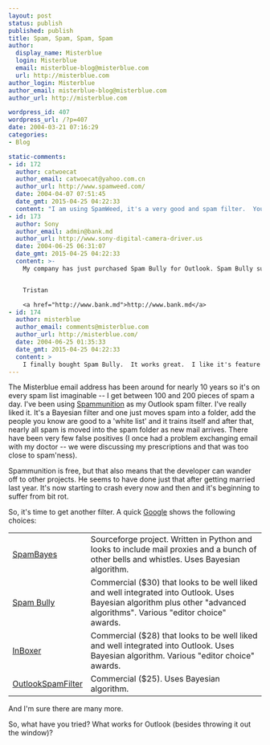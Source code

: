 ```yaml
---
layout: post
status: publish
published: publish
title: Spam, Spam, Spam, Spam
author:
  display_name: Misterblue
  login: Misterblue
  email: misterblue-blog@misterblue.com
  url: http://misterblue.com
author_login: Misterblue
author_email: misterblue-blog@misterblue.com
author_url: http://misterblue.com

wordpress_id: 407
wordpress_url: /?p=407
date: 2004-03-21 07:16:29
categories:
- Blog

static-comments:
- id: 172
  author: catwoecat
  author_email: catwoecat@yahoo.com.cn
  author_url: http://www.spamweed.com/
  date: 2004-04-07 07:51:45
  date_gmt: 2015-04-25 04:22:33
  content: "I am using SpamWeed, it's a very good and spam filter.  You can have a try. \n\n<a href=\"http://www.spamweed.com/\">http://www.spamweed.com/</a>"
- id: 173
  author: Sony
  author_email: admin@bank.md
  author_url: http://www.sony-digital-camera-driver.us
  date: 2004-06-25 06:31:07
  date_gmt: 2015-04-25 04:22:33
  content: >-
    My company has just purchased Spam Bully for Outlook. Spam Bully support Exchange accounts, that is very good for us. And I have to say it is an absolutely excellent product. I tried and tested a few products before recommending SpamBully. It was by far the best - a brilliant piece of anti-spam software.


    Tristan

    <a href="http://www.bank.md">http://www.bank.md</a>
- id: 174
  author: misterblue
  author_email: comments@misterblue.com
  author_url: http://misterblue.com/
  date: 2004-06-25 01:35:33
  date_gmt: 2015-04-25 04:22:33
  content: >
    I finally bought Spam Bully.  It works great.  I like it's feature of analyzing one's inbox as well as spam to automatically generate the white list as well as the black list.  My spam problem is to a managable level.
---
```

<p>
    The Misterblue email address has been around for nearly
    10 years so it's on every spam list imaginable -- I get
    between 100 and 200 pieces of spam a day.
    I've been using
    <a href="http://www.upserve.com/spammunition/">Spammunition</a>
    as my Outlook spam filter.
    I've really liked it.
    It's a Bayesian filter and one just moves spam into a folder,
    add the people you know are good to a 'white list'
    and it trains itself and after that, nearly all spam is
    moved into the spam folder as new mail arrives.
    There have been very few false positives (I once had a
    problem exchanging email with my doctor -- we were discussing
    my prescriptions and that was too close to spam'ness).
</p>
<p>
    Spammunition is free, but that also means that the developer
    can wander off to other projects.
    He seems to have done just that after getting married last
    year.
    It's now starting to crash every now and then and it's
    beginning to suffer from bit rot.
</p>
<p>
    So, it's time to get another filter.  A quick
    <a href="http://www.google.com/search?q=spam+bayesian+outlook">Google</a>
    shows the following choices:
</p>
<table>
    <tr>
        <td>
            <a href="http://spambayes.sourceforge.net/">SpamBayes</a>
        </td>
        <td>
            Sourceforge
            project.
            Written in Python and looks to include mail proxies
            and a bunch of other bells and whistles.
            Uses Bayesian algorithm.
        </td>
    </tr>
    <tr>
        <td>
            <a href="http://www.spambully.com/">Spam Bully</a>
        </td>
        <td>
            Commercial ($30) that looks to be well liked and
            well integrated into Outlook.
            Uses Bayesian algorithm plus other "advanced algorithms".
            Various "editor choice" awards.
        </td>
    </tr>
    <tr>
        <td>
            <a href="http://www.inboxer.com/">InBoxer</a>
        </td>
        <td>
            Commercial ($28) that looks to be well liked and
            well integrated into Outlook.
            Uses Bayesian algorithm.
            Various "editor choice" awards.
        </td>
    </tr>
    <tr>
        <td>
            <a href="http://www.outlook-spam-filter.com/">OutlookSpamFilter</a>
        </td>
        <td>
            Commercial ($25).
            Uses Bayesian algorithm.
        </td>
    </tr>
</table>
<p>
    And I'm sure there are many more.
</p>
<p>
    So, what have you tried?
    What works for Outlook (besides throwing it out the window)?
</p>
